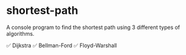 # shortest-path

A console program to find the shortest path using 3 different types of algorithms.

✅ Dijkstra ✅ Bellman-Ford ✅ Floyd-Warshall

